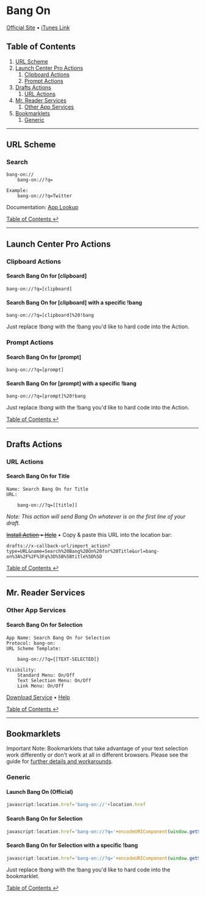 # Bang On

[Official Site](http://kepner.me/apps/) • [iTunes Link](https://itunes.apple.com/us/app/bang-on-a-nice-search-app/id521507324?mt=8)

## Table of Contents

1. [URL Scheme](#url-scheme)
1. [Launch Center Pro Actions](#launch-center-pro-actions)
    1. [Clipboard Actions](#clipboard-actions)
    1. [Prompt Actions](#prompt-actions)
1. [Drafts Actions](#drafts-actions)
    1. [URL Actions](#url-actions)
1. [Mr. Reader Services](#mr-reader-services)
    1. [Other App Services](#other-app-services)
1. [Bookmarklets](#bookmarklets)
    1. [Generic](#generic)

---

## URL Scheme

### Search

	bang-on://
		bang-on://?q=

	Example:
		bang-on://?q=Twitter

Documentation: [App Lookup](http://applookup.com/App/521507324)

[Table of Contents ↩](#table-of-contents)

---

## Launch Center Pro Actions

### Clipboard Actions

#### Search Bang On for \[clipboard\]

    bang-on://?q=[clipboard]

#### Search Bang On for \[clipboard\] with a specific !bang

    bang-on://?q=[clipboard]%20!bang

Just replace *!bang* with the !bang you'd like to hard code into the Action.

### Prompt Actions

#### Search Bang On for \[prompt\]

    bang-on://?q=[prompt]

#### Search Bang On for \[prompt\] with a specific !bang

    bang-on://?q=[prompt]%20!bang

Just replace *!bang* with the !bang you'd like to hard code into the Action.

[Table of Contents ↩](#table-of-contents)

---

## Drafts Actions

### URL Actions

#### Search Bang On for Title

    Name: Search Bang On for Title
    URL:

        bang-on://?q=[[title]]

*Note: This action will send Bang On whatever is on the first line of your draft.*

~~[Install Action](drafts://x-callback-url/import_action?type=URL&name=Search%20Bang%20On%20for%20Title&url=bang-on%3A%2F%2F%3Fq%3D%5B%5Btitle%5D%5D) • [Help](guide.md#installing-draft-actions)~~ • Copy & paste this URL into the location bar:

    drafts://x-callback-url/import_action?type=URL&name=Search%20Bang%20On%20for%20Title&url=bang-on%3A%2F%2F%3Fq%3D%5B%5Btitle%5D%5D

[Table of Contents ↩](#table-of-contents)

---

## Mr. Reader Services

### Other App Services

#### Search Bang On for Selection

    App Name: Search Bang On for Selection
    Protocol: bang-on:
    URL Scheme Template:

        bang-on://?q={[TEXT-SELECTED]}
    
    Visibility:
        Standard Menu: On/Off
        Text Selection Menu: On/Off
        Link Menu: On/Off

[Download Service](https://github.com/christopherdwhite/iosWorkflows/raw/master/mrreader-services/search-bang-on-for-selection.mrreaderappconf) • [Help](guide.md#installing-mr-reader-browser-and-other-app-services)

[Table of Contents ↩](#table-of-contents)

---

## Bookmarklets

Important Note: Bookmarklets that take advantage of your text selection work differently or don't work at all in different browsers. Please see the guide for [further details and workarounds](guide.md#bookmarklet-limitations-for-selected-text-in-different-browsers).

### Generic

#### Launch Bang On (Official)

```javascript
javascript:location.href='bang-on://'+location.href
```

#### Search Bang On for Selection

```javascript
javascript:location.href='bang-on://?q='+encodeURIComponent(window.getSelection())
```

#### Search Bang On for Selection with a specific !bang

```javascript
javascript:location.href='bang-on://?q='+encodeURIComponent(window.getSelection())+'%20'+'!bang'
```

Just replace *!bang* with the !bang you'd like to hard code into the bookmarklet.

[Table of Contents ↩](#table-of-contents)
